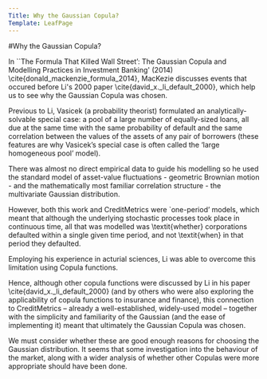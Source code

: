 ```yaml
---
Title: Why the Gaussian Copula?
Template: LeafPage
---
```


#Why the Gaussian Copula?

In ``The Formula That Killed Wall Street’: The Gaussian Copula and Modelling Practices in Investment Banking' (2014) \cite{donald_mackenzie_formula_2014}, MacKezie discusses events that occured before Li's 2000 paper \cite{david_x._li_default_2000}, which help us to see why the Gaussian Copula was chosen. 

Previous to Li, Vasicek (a probability theorist) formulated an analytically-solvable special case: a pool of a large number of equally-sized loans, all due at the same time with the same probability of default and the same correlation between the values of the assets of any pair of borrowers (these features are why Vasicek’s special case is often called the ‘large homogeneous pool’ model). 

There was almost no direct empirical data to guide his modelling so he used the standard model of asset-value fluctuations - geometric Brownian motion - and the mathematically most familiar correlation structure - the multivariate Gaussian distribution.

However, both this work and CreditMetrics were `one-period’ models, which meant that although the underlying stochastic processes took place in continuous time, all that was modelled was \textit{whether} corporations defaulted within a single given time period, and not \textit{when} in that period they defaulted.

Employing his experience in acturial sciences, Li was able to overcome this limitation using Copula functions. 

Hence, although other copula functions were discussed by Li in his paper \cite{david_x._li_default_2000} (and by others who were also exploring the applicability of copula functions to insurance and finance), this connection to CreditMetrics – already a well-established, widely-used model – together with the simplicity and familiarity of the Gaussian (and the ease of implementing it) meant that ultimately the Gaussian Copula was chosen. 

We must consider whether these are good enough reasons for choosing the Gaussian distribution. It seems that some investigation into the behaviour of the market, along with a wider analysis of whether other Copulas were more appropriate should have been done. 
